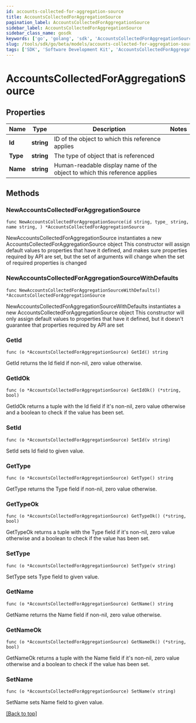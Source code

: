 ```yaml
---
id: accounts-collected-for-aggregation-source
title: AccountsCollectedForAggregationSource
pagination_label: AccountsCollectedForAggregationSource
sidebar_label: AccountsCollectedForAggregationSource
sidebar_class_name: gosdk
keywords: ['go', 'golang', 'sdk', 'AccountsCollectedForAggregationSource'] 
slug: /tools/sdk/go/beta/models/accounts-collected-for-aggregation-source
tags: ['SDK', 'Software Development Kit', 'AccountsCollectedForAggregationSource']
---
```


# AccountsCollectedForAggregationSource

## Properties

Name | Type | Description | Notes
------------ | ------------- | ------------- | -------------
**Id** |  **string** | ID of the object to which this reference applies | 
**Type** |  **string** | The type of object that is referenced | 
**Name** |  **string** | Human-readable display name of the object to which this reference applies | 

## Methods

### NewAccountsCollectedForAggregationSource

`func NewAccountsCollectedForAggregationSource(id string, type_ string, name string, ) *AccountsCollectedForAggregationSource`

NewAccountsCollectedForAggregationSource instantiates a new AccountsCollectedForAggregationSource object
This constructor will assign default values to properties that have it defined,
and makes sure properties required by API are set, but the set of arguments
will change when the set of required properties is changed

### NewAccountsCollectedForAggregationSourceWithDefaults

`func NewAccountsCollectedForAggregationSourceWithDefaults() *AccountsCollectedForAggregationSource`

NewAccountsCollectedForAggregationSourceWithDefaults instantiates a new AccountsCollectedForAggregationSource object
This constructor will only assign default values to properties that have it defined,
but it doesn't guarantee that properties required by API are set

### GetId

`func (o *AccountsCollectedForAggregationSource) GetId() string`

GetId returns the Id field if non-nil, zero value otherwise.

### GetIdOk

`func (o *AccountsCollectedForAggregationSource) GetIdOk() (*string, bool)`

GetIdOk returns a tuple with the Id field if it's non-nil, zero value otherwise
and a boolean to check if the value has been set.

### SetId

`func (o *AccountsCollectedForAggregationSource) SetId(v string)`

SetId sets Id field to given value.


### GetType

`func (o *AccountsCollectedForAggregationSource) GetType() string`

GetType returns the Type field if non-nil, zero value otherwise.

### GetTypeOk

`func (o *AccountsCollectedForAggregationSource) GetTypeOk() (*string, bool)`

GetTypeOk returns a tuple with the Type field if it's non-nil, zero value otherwise
and a boolean to check if the value has been set.

### SetType

`func (o *AccountsCollectedForAggregationSource) SetType(v string)`

SetType sets Type field to given value.


### GetName

`func (o *AccountsCollectedForAggregationSource) GetName() string`

GetName returns the Name field if non-nil, zero value otherwise.

### GetNameOk

`func (o *AccountsCollectedForAggregationSource) GetNameOk() (*string, bool)`

GetNameOk returns a tuple with the Name field if it's non-nil, zero value otherwise
and a boolean to check if the value has been set.

### SetName

`func (o *AccountsCollectedForAggregationSource) SetName(v string)`

SetName sets Name field to given value.



[[Back to top]](#) 


